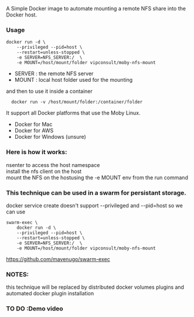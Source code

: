 A Simple Docker image to automate mounting a remote NFS share into the Docker host.

### Usage
```
docker run -d \
    --privileged --pid=host \
    --restart=unless-stopped \
    -e SERVER=NFS_SERVER:/  \
    -e MOUNT=/host/mount/folder vipconsult/moby-nfs-mount
```
- SERVER : the remote NFS server 
- MOUNT : local host folder used for the mounting

and then to use it inside a container
```
  docker run -v /host/mount/folder:/container/folder
```
It support all Docker platforms that use the Moby Linux.<br>
  - Docker for Mac<br>
  - Docker for AWS<br/>
  - Docker for Windows (unsure)<br/>

### Here is how it works:<br/>
  nsenter to access the host namespace<br>
  install the nfs client on the host<br>
  mount the NFS on the hostusing the -e MOUNT env from the run command<br>

### This technique can be used in a swarm for persistant storage.
docker service create doesn't support --privileged and  --pid=host so we can use
```
swarm-exec \
    docker run -d \
    --privileged --pid=host \
    --restart=unless-stopped \
    -e SERVER=NFS_SERVER:/  \
    -e MOUNT=/host/mount/folder vipconsult/moby-nfs-mount 
```

https://github.com/mavenugo/swarm-exec

### NOTES: 
  this technique will be replaced by distributed docker  volumes plugins and automated docker plugin installation

### TO DO :Demo video

